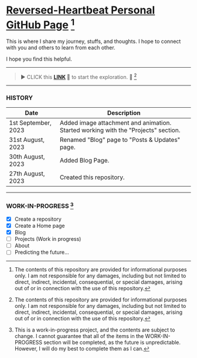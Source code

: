 # [Reversed-Heartbeat Personal GitHub Page](https://reversed-heartbeat.github.io/) [^1]

This is where I share my journey, stuffs, and thoughts. I hope to connect with you and others to learn from each other.

I hope you find this helpful.

---

> ▶ CLICK this **[LINK](https://reversed-heartbeat.github.io/) 🔗** to start the exploration. 🚀 [^1]

---

### HISTORY

| Date | Description |
| ----------- | ----------- |
| 1st September, 2023 | Added image attachment and animation. Started working with the "Projects" section. |
| 31st August, 2023 | Renamed "Blog" page to "Posts & Updates" page.|
| 30th August, 2023 | Added Blog Page.|
| 27th August, 2023 | Created this repository.|

---

### WORK-IN-PROGRESS [^3]

- [x] Create a repository
- [X] Create a Home page
- [x] Blog
- [ ] Projects (Work in progress)
- [ ] About
- [ ] Predicting the future...

[^1]: The contents of this repository are provided for informational purposes only. I am not responsible for any damages, including but not limited to direct, indirect, incidental, consequential, or special damages, arising out of or in connection with the use of this repository.
[^3]: This is a work-in-progress project, and the contents are subject to change. I cannot guarantee that all of the items in the WORK-IN-PROGRESS section will be completed, as the future is unpredictable. However, I will do my best to complete them as I can.
